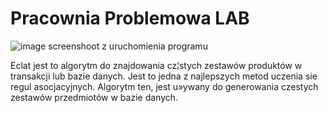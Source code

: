 # Pracownia Problemowa LAB

![image](https://user-images.githubusercontent.com/58309339/123154578-5a802680-d467-11eb-91db-05fee41a78ae.png)
screenshoot z uruchomienia programu


Eclat jest to algorytm do znajdowania cz¦stych zestawów produktów w transakcji lub bazie danych. Jest to jedna z najlepszych metod uczenia sie regul
asocjacyjnych. Algorytm ten, jest u»ywany do generowania czestych zestawów
przedmiotów w bazie danych.
